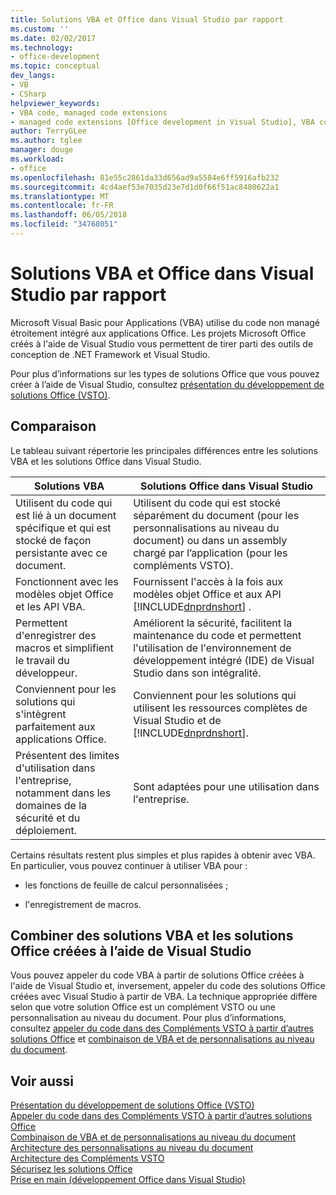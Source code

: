 ```yaml
---
title: Solutions VBA et Office dans Visual Studio par rapport
ms.custom: ''
ms.date: 02/02/2017
ms.technology:
- office-development
ms.topic: conceptual
dev_langs:
- VB
- CSharp
helpviewer_keywords:
- VBA code, managed code extensions
- managed code extensions [Office development in Visual Studio], VBA compared to
author: TerryGLee
ms.author: tglee
manager: douge
ms.workload:
- office
ms.openlocfilehash: 81e55c2861da33d656ad9a5584e6ff5916afb232
ms.sourcegitcommit: 4cd4aef53e7035d23e7d1d0f66f51ac8480622a1
ms.translationtype: MT
ms.contentlocale: fr-FR
ms.lasthandoff: 06/05/2018
ms.locfileid: "34768051"
---
```

# <a name="vba-and-office-solutions-in-visual-studio-compared"></a>Solutions VBA et Office dans Visual Studio par rapport
  Microsoft Visual Basic pour Applications (VBA) utilise du code non managé étroitement intégré aux applications Office. Les projets Microsoft Office créés à l'aide de Visual Studio vous permettent de tirer parti des outils de conception de .NET Framework et Visual Studio.  
  
 Pour plus d’informations sur les types de solutions Office que vous pouvez créer à l’aide de Visual Studio, consultez [présentation du développement de solutions Office &#40;VSTO&#41;](../vsto/office-solutions-development-overview-vsto.md).  
  
## <a name="comparison"></a>Comparaison  
 Le tableau suivant répertorie les principales différences entre les solutions VBA et les solutions Office dans Visual Studio.  
  
|Solutions VBA|Solutions Office dans Visual Studio|  
|-------------------|---------------------------------------|  
|Utilisent du code qui est lié à un document spécifique et qui est stocké de façon persistante avec ce document.|Utilisent du code qui est stocké séparément du document (pour les personnalisations au niveau du document) ou dans un assembly chargé par l’application (pour les compléments VSTO).|  
|Fonctionnent avec les modèles objet Office et les API VBA.|Fournissent l'accès à la fois aux modèles objet Office et aux API [!INCLUDE[dnprdnshort](../sharepoint/includes/dnprdnshort-md.md)] .|  
|Permettent d'enregistrer des macros et simplifient le travail du développeur.|Améliorent la sécurité, facilitent la maintenance du code et permettent l'utilisation de l'environnement de développement intégré (IDE) de Visual Studio dans son intégralité.|  
|Conviennent pour les solutions qui s'intègrent parfaitement aux applications Office.|Conviennent pour les solutions qui utilisent les ressources complètes de Visual Studio et de [!INCLUDE[dnprdnshort](../sharepoint/includes/dnprdnshort-md.md)].|  
|Présentent des limites d'utilisation dans l'entreprise, notamment dans les domaines de la sécurité et du déploiement.|Sont adaptées pour une utilisation dans l'entreprise.|  
  
 Certains résultats restent plus simples et plus rapides à obtenir avec VBA. En particulier, vous pouvez continuer à utiliser VBA pour :  
  
-   les fonctions de feuille de calcul personnalisées ;  
  
-   l'enregistrement de macros.  
  
## <a name="combine-vba-solutions-and-office-solutions-created-by-using-visual-studio"></a>Combiner des solutions VBA et les solutions Office créées à l’aide de Visual Studio  
 Vous pouvez appeler du code VBA à partir de solutions Office créées à l'aide de Visual Studio et, inversement, appeler du code des solutions Office créées avec Visual Studio à partir de VBA. La technique appropriée diffère selon que votre solution Office est un complément VSTO ou une personnalisation au niveau du document. Pour plus d’informations, consultez [appeler du code dans des Compléments VSTO à partir d’autres solutions Office](../vsto/calling-code-in-vsto-add-ins-from-other-office-solutions.md) et [combinaison de VBA et de personnalisations au niveau du document](../vsto/combining-vba-and-document-level-customizations.md).  
  
## <a name="see-also"></a>Voir aussi  
 [Présentation du développement de solutions Office &#40;VSTO&#41;](../vsto/office-solutions-development-overview-vsto.md)   
 [Appeler du code dans des Compléments VSTO à partir d’autres solutions Office](../vsto/calling-code-in-vsto-add-ins-from-other-office-solutions.md)   
 [Combinaison de VBA et de personnalisations au niveau du document](../vsto/combining-vba-and-document-level-customizations.md)   
 [Architecture des personnalisations au niveau du document](../vsto/architecture-of-document-level-customizations.md)   
 [Architecture des Compléments VSTO](../vsto/architecture-of-vsto-add-ins.md)   
 [Sécurisez les solutions Office](../vsto/securing-office-solutions.md)   
 [Prise en main &#40;développement Office dans Visual Studio&#41;](../vsto/getting-started-office-development-in-visual-studio.md)  
  
  